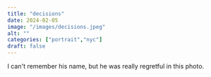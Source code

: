 ```yaml
---
title: "decisions"
date: 2024-02-05
image: "/images/decisions.jpeg"
alt: ""
categories: ["portrait","nyc"]
draft: false
---
```


I can't remember his name, but he was really regretful in this photo. 